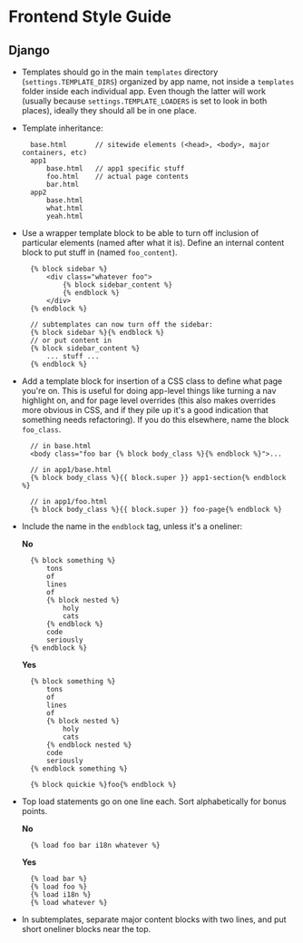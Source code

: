 # Frontend Style Guide

## Django

* Templates should go in the main `templates` directory (`settings.TEMPLATE_DIRS`) organized by app name, not inside a `templates` folder inside each individual app. Even though the latter will work (usually because `settings.TEMPLATE_LOADERS` is set to look in both places), ideally they should all be in one place.

* Template inheritance:

        base.html       // sitewide elements (<head>, <body>, major containers, etc)
        app1
            base.html   // app1 specific stuff
            foo.html    // actual page contents
            bar.html
        app2
            base.html
            what.html
            yeah.html

* Use a wrapper template block to be able to turn off inclusion of particular elements (named after what it is). Define an internal content block to put stuff in (named `foo_content`).

        {% block sidebar %}
            <div class="whatever foo">
                {% block sidebar_content %}
                {% endblock %}
            </div>
        {% endblock %}

        // subtemplates can now turn off the sidebar:
        {% block sidebar %}{% endblock %}
        // or put content in
        {% block sidebar_content %}
            ... stuff ...
        {% endblock %}

* Add a template block for insertion of a CSS class to define what page you're on. This is useful for doing app-level things like turning a nav highlight on, and for page level overrides (this also makes overrides more obvious in CSS, and if they pile up it's a good indication that something needs refactoring). If you do this elsewhere, name the block `foo_class`.

        // in base.html
        <body class="foo bar {% block body_class %}{% endblock %}">...

        // in app1/base.html
        {% block body_class %}{{ block.super }} app1-section{% endblock %}

        // in app1/foo.html
        {% block body_class %}{{ block.super }} foo-page{% endblock %}

* Include the name in the `endblock` tag, unless it's a oneliner:

    **No**

        {% block something %}
            tons
            of
            lines
            of
            {% block nested %}
                holy
                cats
            {% endblock %}
            code
            seriously
        {% endblock %}

    **Yes**

        {% block something %}
            tons
            of
            lines
            of
            {% block nested %}
                holy
                cats
            {% endblock nested %}
            code
            seriously
        {% endblock something %}

        {% block quickie %}foo{% endblock %}

* Top load statements go on one line each. Sort alphabetically for bonus points.

    **No**

        {% load foo bar i18n whatever %}

    **Yes**

        {% load bar %}
        {% load foo %}
        {% load i18n %}
        {% load whatever %}

* In subtemplates, separate major content blocks with two lines, and put short oneliner blocks near the top.
